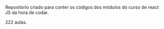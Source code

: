 Repositório criado para conter os códigos dos módulos do curso de react JS da hora de codar.

222 aulas.